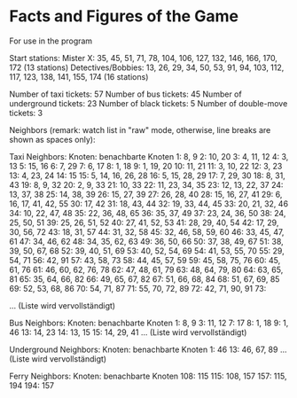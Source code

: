 # Facts and Figures of the Game

For use in the program

Start stations:
Mister X: 35, 45, 51, 71, 78, 104, 106, 127, 132, 146, 166, 170, 172 (13 stations)
Detectives/Bobbies: 13, 26, 29, 34, 50, 53, 91, 94, 103, 112, 117, 123, 138, 141, 155, 174 (16 stations)

Number of taxi tickets: 57
Number of bus tickets: 45
Number of underground tickets: 23
Number of black tickets: 5
Number of double-move tickets: 3

Neighbors (remark: watch list in "raw" mode, otherwise, line breaks are shown as spaces only):

Taxi Neighbors:
Knoten: benachbarte Knoten
1: 8, 9
2: 10, 20
3: 4, 11, 12
4: 3, 13
5: 15, 16
6: 7, 29
7: 6, 17
8: 1, 18
9: 1, 19, 20
10: 11, 21
11: 3, 10, 22
12: 3, 23
13: 4, 23, 24
14: 15
15: 5, 14, 16, 26, 28
16: 5, 15, 28, 29
17: 7, 29, 30
18: 8, 31, 43
19: 8, 9, 32
20: 2, 9, 33
21: 10, 33
22: 11, 23, 34, 35
23: 12, 13, 22, 37
24: 13, 37, 38
25: 14, 38, 39
26: 15, 27, 39
27: 26, 28, 40
28: 15, 16, 27, 41
29: 6, 16, 17, 41, 42, 55
30: 17, 42
31: 18, 43, 44
32: 19, 33, 44, 45
33: 20, 21, 32, 46
34: 10, 22, 47, 48
35: 22, 36, 48, 65
36: 35, 37, 49
37: 23, 24, 36, 50
38: 24, 25, 50, 51
39: 25, 26, 51, 52
40: 27, 41, 52, 53
41: 28, 29, 40, 54
42: 17, 29, 30, 56, 72
43: 18, 31, 57
44: 31, 32, 58
45: 32, 46, 58, 59, 60
46: 33, 45, 47, 61
47: 34, 46, 62
48: 34, 35, 62, 63
49: 36, 50, 66
50: 37, 38, 49, 67
51: 38, 39, 50, 67, 68
52: 39, 40, 51, 69
53: 40, 52, 54, 69
54: 41, 53, 55, 70
55: 29, 54, 71
56: 42, 91
57: 43, 58, 73
58: 44, 45, 57, 59
59: 45, 58, 75, 76
60: 45, 61, 76
61: 46, 60, 62, 76, 78
62: 47, 48, 61, 79
63: 48, 64, 79, 80
64: 63, 65, 81
65: 35, 64, 66, 82
66: 49, 65, 67, 82
67: 51, 66, 68, 84
68: 51, 67, 69, 85
69: 52, 53, 68, 86
70: 54, 71, 87
71: 55, 70, 72, 89
72: 42, 71, 90, 91
73: 




... (Liste wird vervollständigt)


Bus Neighbors:
Knoten: benachbarte Knoten
1: 8, 9
3: 11, 12
7: 17
8: 1, 18
9: 1, 46
13: 14, 23
14: 13, 15
15: 14, 29, 41
... (Liste wird vervollständigt)


Underground Neighbors:
Knoten: benachbarte Knoten
1: 46
13: 46, 67, 89
... (Liste wird vervollständigt)


Ferry Neighbors:
Knoten: benachbarte Knoten
108: 115
115: 108, 157
157: 115, 194
194: 157
